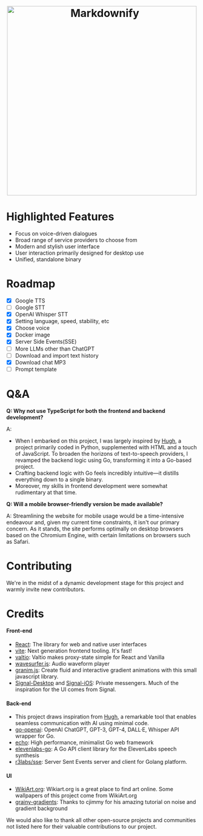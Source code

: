 <h1 align="center">
  <br>
  <img src="https://socialify.git.ci/proxoar/talk/image?description=1&name=1&owner=1&pattern=Diagonal%20Stripes&theme=Light" alt="Markdownify" width="500">
  <br>
</h1>

# Highlighted Features

- Focus on voice-driven dialogues
- Broad range of service providers to choose from
- Modern and stylish user interface
- User interaction primarily designed for desktop use
- Unified, standalone binary

# Roadmap

- [x] Google TTS
- [ ] Google STT
- [x] OpenAI Whisper STT
- [x] Setting language, speed, stability, etc
- [x] Choose voice
- [x] Docker image
- [x] Server Side Events(SSE)
- [ ] More LLMs other than ChatGPT
- [ ] Download and import text history
- [x] Download chat MP3
- [ ] Prompt template

# Q&A

**Q: Why not use TypeScript for both the frontend and backend development?**

A:

* When I embarked on this project, I was largely inspired by [Hugh](https://github.com/IgnoranceAI/hugh), a project
  primarily coded in Python, supplemented with HTML and a touch of JavaScript. To broaden the horizons of text-to-speech
  providers, I revamped the backend logic using Go, transforming it into a Go-based project.
* Crafting backend logic with Go feels incredibly intuitive—it distills everything down to a single binary.
* Moreover, my skills in frontend development were somewhat rudimentary at that time.

**Q: Will a mobile browser-friendly version be made available?**

A: Streamlining the website for mobile usage would be a time-intensive endeavour and, given my current time constraints,
it isn't our primary concern. As it stands, the site performs optimally on desktop browsers based on the Chromium
Engine, with certain limitations on browsers such as Safari.

# Contributing

We're in the midst of a dynamic development stage for
this project and warmly invite new contributors.

# Credits

#### Front-end

* [React](https://github.com/facebook/react): The library for web and native user interfaces
* [vite](https://github.com/vitejs/vite): Next generation frontend tooling. It's fast!
* [valtio](https://github.com/pmndrs/valtio): Valtio makes proxy-state simple for React and Vanilla
* [wavesurfer.js](https://github.com/katspaugh/wavesurfer.js): Audio waveform player
* [granim.js](https://github.com/sarcadass/granim.js): Create fluid and interactive gradient animations with this small
  javascript library.
* [Signal-Desktop](https://github.com/signalapp/Signal-Desktop)
  and [Signal-iOS](https://github.com/signalapp/Signal-iOS): Private messengers. Much of the inspiration for the UI
  comes from Signal.

#### Back-end

* This project draws inspiration from [Hugh](https://github.com/IgnoranceAI/hugh), a remarkable tool that enables
  seamless communication with AI using minimal code.
* [go-openai](https://github.com/sashabaranov/go-openai): OpenAI ChatGPT, GPT-3, GPT-4, DALL·E, Whisper API wrapper for
  Go.
* [echo](https://github.com/labstack/echo): High performance, minimalist Go web framework
* [elevenlabs-go](https://github.com/haguro/elevenlabs-go): A Go API client library for the ElevenLabs speech synthesis
* [r3labs/sse](https://github.com/r3labs/sse/): Server Sent Events server and client for Golang
  platform.

#### UI

* [WikiArt.org](https://www.wikiart.org): Wikiart.org is a great place to find art online. Some wallpapers of this
  project come from WikiArt.org
* [grainy-gradients](https://github.com/cjimmy/grainy-gradients): Thanks to cjimmy for his amazing tutorial on noise and
  gradient background

We would also like to thank all other open-source projects and communities not listed here for their valuable
contributions to our project.
